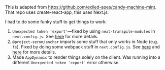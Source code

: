 This is adapted from https://github.com/exiled-apes/candy-machine-mint. That repo uses create-react-app, this uses Next.js.

I had to do some funky stuff to get things to work:

1. `Unexpected token 'export'`—fixed by using `next-transpile-modules` in `next.config.js`. See [here](https://craigglennie.com/blog/2020-10-13/fixing-unexpected-token-export-in-nextjs) for more details.
2. `@project-serum/anchor` imports some stuff that only works in Node (e.g. `fs`). Fixed by doing some webpack stuff in `next.config.js`. See [here](https://stackoverflow.com/questions/64926174/module-not-found-cant-resolve-fs-in-next-js-application) and [here](https://github.com/project-serum/anchor/issues/244) for more details.
3. Made `AppDynamic` to render things solely on the client. Was running into a different `Unexpected token 'export'` error otherwise.
